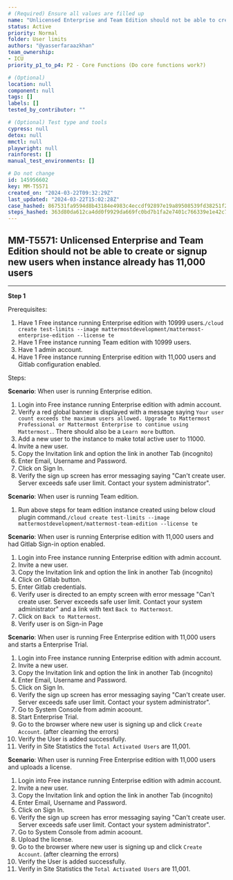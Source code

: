 ```yaml
---
# (Required) Ensure all values are filled up
name: "Unlicensed Enterprise and Team Edition should not be able to create or signup new users when instance already has 11,000 users"
status: Active
priority: Normal
folder: User limits
authors: "@yasserfaraazkhan"
team_ownership: 
- ICU
priority_p1_to_p4: P2 - Core Functions (Do core functions work?)

# (Optional)
location: null
component: null
tags: []
labels: []
tested_by_contributor: ""

# (Optional) Test type and tools
cypress: null
detox: null
mmctl: null
playwright: null
rainforest: []
manual_test_environments: []

# Do not change
id: 145956602
key: MM-T5571
created_on: "2024-03-22T09:32:29Z"
last_updated: "2024-03-22T15:02:28Z"
case_hashed: 867531fa9594d8b43184e4983c4eccdf92897e19a89508539fd38251f2ef6e9bef6c2972ba749375d7bc643592d16d29
steps_hashed: 363d80da612ca4dd0f9929da669fc0bd7b1fa2e7401c766339e1e42c739c3c297dfc1eb8fa7b8b535df4108d5d7e2d73
---
```


<!-- (Auto-generated) Based on frontmatter's "key" and "name" -->

## MM-T5571: Unlicensed Enterprise and Team Edition should not be able to create or signup new users when instance already has 11,000 users

---

**Step 1**

Prerequisites:

1. Have 1 Free instance running Enterprise edition with 10999 users.`/cloud create test-limits --image mattermostdevelopment/mattermost-enterprise-edition --license te`
2. Have 1 Free instance running Team edition with 10999 users.
3. Have 1 admin account.
4. Have 1 Free instance running Enterprise edition with 11,000 users and Gitlab configuration enabled.

Steps:

**Scenario**: When user is running Enterprise edition.

1. Login into Free instance running Enterprise edition with admin account.
2. Verify a red global banner is displayed with a message saying `Your user count exceeds the maximum users allowed. Upgrade to Mattermost Professional or Mattermost Enterprise to continue using Mattermost.`. There should also be a `Learn more` button.
3. Add a new user to the instance to make total active user to 11000.
4. Invite a new user.
5. Copy the Invitation link and option the link in another Tab (incognito)
6. Enter Email, Username and Password.
7. Click on Sign In.
8. Verify the sign up screen has error messaging saying "Can't create user. Server exceeds safe user limit. Contact your system administrator".

**Scenario**: When user is running Team edition.

1. Run above steps for team edition instance created using below cloud plugin command.`/cloud create test-limits --image mattermostdevelopment/mattermost-team-edition --license te`

**Scenario**: When user is running Enterprise edition with 11,000 users and had Gitlab Sign-in option enabled.

1. Login into Free instance running Enterprise edition with admin account.
2. Invite a new user.
3. Copy the Invitation link and option the link in another Tab (incognito)
4. Click on Gitlab button.
5. Enter Gitlab credentials.
6. Verify user is directed to an empty screen with error message "Can't create user. Server exceeds safe user limit. Contact your system administrator" and a link with text `Back to Mattermost`.
7. Click on `Back to Mattermost`.
8. Verify user is on Sign-in Page

**Scenario**: When user is running Free Enterprise edition with 11,000 users and starts a Enterprise Trial.

1. Login into Free instance running Enterprise edition with admin account.
2. Invite a new user.
3. Copy the Invitation link and option the link in another Tab (incognito)
4. Enter Email, Username and Password.
5. Click on Sign In.
6. Verify the sign up screen has error messaging saying "Can't create user. Server exceeds safe user limit. Contact your system administrator".
7. Go to System Console from admin acoount.
8. Start Enterprise Trial.
9. Go to the browser where new user is signing up and click `Create Account`. (after clearning the errors)
10. Verify the User is added successfully.
11. Verify in Site Statistics the `Total Activated Users` are 11,001.

**Scenario**: When user is running Free Enterprise edition with 11,000 users and uploads a license.

1. Login into Free instance running Enterprise edition with admin account.
2. Invite a new user.
3. Copy the Invitation link and option the link in another Tab (incognito)
4. Enter Email, Username and Password.
5. Click on Sign In.
6. Verify the sign up screen has error messaging saying "Can't create user. Server exceeds safe user limit. Contact your system administrator".
7. Go to System Console from admin acoount.
8. Upload the license.
9. Go to the browser where new user is signing up and click `Create Account`. (after clearning the errors)
10. Verify the User is added successfully.
11. Verify in Site Statistics the `Total Activated Users` are 11,001.
